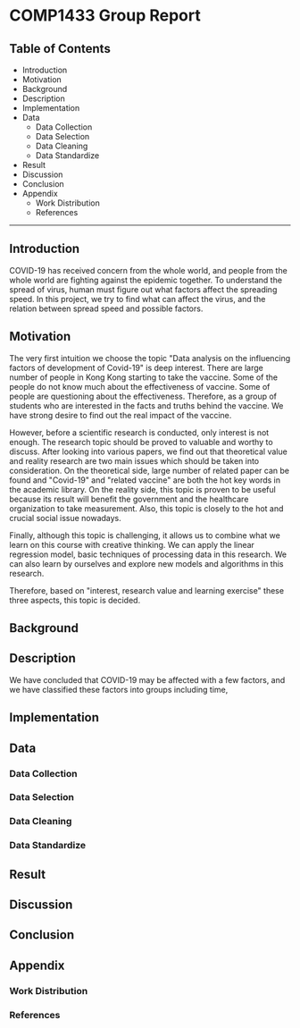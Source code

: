# COMP1433 Group Report
## Table of Contents
- Introduction
- Motivation
- Background
- Description
- Implementation
- Data
    - Data Collection
    - Data Selection
    - Data Cleaning
    - Data Standardize
- Result
- Discussion
- Conclusion
- Appendix
    - Work Distribution
    - References

---

## Introduction
COVID-19 has received concern from the whole world, and people from the whole world are fighting against the epidemic together. To understand the spread of virus, human must figure out what factors affect the spreading speed. In this project, we try to find what can affect the virus, and the relation between spread speed and possible factors.

## Motivation
The very first intuition we choose the topic "Data analysis on the influencing factors of development of Covid-19" is deep interest. There are large number of people in Kong Kong starting to take the vaccine. Some of the people do not know much about the effectiveness of vaccine. Some of people are questioning about the effectiveness. Therefore, as a group of students who are interested in the facts and truths behind the vaccine. We have strong desire to find out the real impact of the vaccine.

However, before a scientific research is conducted, only interest is not enough. The research topic should be proved to valuable and worthy to discuss. After looking into various papers, we find out that theoretical value and reality research are two main issues which should be taken into consideration. On the theoretical side, large number of related paper can be found and "Covid-19" and "related vaccine" are both the hot key words in the academic library. On the reality side, this topic is proven to be useful because its result will benefit the government and the healthcare organization to take measurement. Also, this topic is closely to the hot and crucial social issue nowadays. 

Finally, although this topic is challenging, it allows us to combine what we learn on this course with creative thinking. We can apply the linear regression model, basic techniques of processing data in this research. We can also learn by ourselves and explore new models and algorithms in this research. 

Therefore, based on "interest, research value and learning exercise" these three aspects, this topic is decided.
## Background
## Description
We have concluded that COVID-19 may be affected with a few factors, and we have classified these factors into groups including time, 
## Implementation
## Data
### Data Collection
### Data Selection
### Data Cleaning
### Data Standardize
## Result
## Discussion
## Conclusion
## Appendix
### Work Distribution
### References
